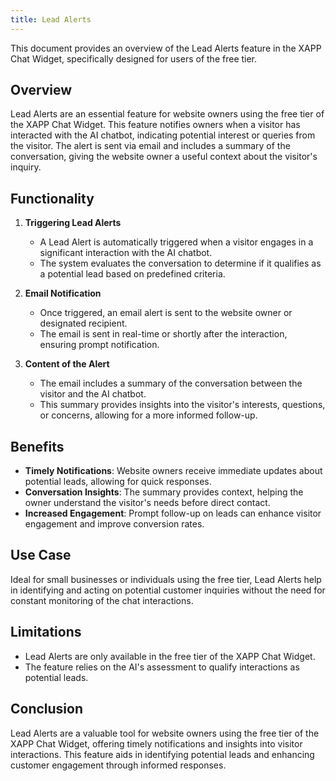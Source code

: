 ```yaml
---
title: Lead Alerts
---
```


This document provides an overview of the Lead Alerts feature in the XAPP Chat Widget, specifically designed for users of the free tier.

## Overview

Lead Alerts are an essential feature for website owners using the free tier of the XAPP Chat Widget. This feature notifies owners when a visitor has interacted with the AI chatbot, indicating potential interest or queries from the visitor. The alert is sent via email and includes a summary of the conversation, giving the website owner a useful context about the visitor's inquiry.

## Functionality

1. **Triggering Lead Alerts**

   - A Lead Alert is automatically triggered when a visitor engages in a significant interaction with the AI chatbot.
   - The system evaluates the conversation to determine if it qualifies as a potential lead based on predefined criteria.

2. **Email Notification**

   - Once triggered, an email alert is sent to the website owner or designated recipient.
   - The email is sent in real-time or shortly after the interaction, ensuring prompt notification.

3. **Content of the Alert**
   - The email includes a summary of the conversation between the visitor and the AI chatbot.
   - This summary provides insights into the visitor's interests, questions, or concerns, allowing for a more informed follow-up.

## Benefits

- **Timely Notifications**: Website owners receive immediate updates about potential leads, allowing for quick responses.
- **Conversation Insights**: The summary provides context, helping the owner understand the visitor's needs before direct contact.
- **Increased Engagement**: Prompt follow-up on leads can enhance visitor engagement and improve conversion rates.

## Use Case

Ideal for small businesses or individuals using the free tier, Lead Alerts help in identifying and acting on potential customer inquiries without the need for constant monitoring of the chat interactions.

## Limitations

- Lead Alerts are only available in the free tier of the XAPP Chat Widget.
- The feature relies on the AI's assessment to qualify interactions as potential leads.

## Conclusion

Lead Alerts are a valuable tool for website owners using the free tier of the XAPP Chat Widget, offering timely notifications and insights into visitor interactions. This feature aids in identifying potential leads and enhancing customer engagement through informed responses.
